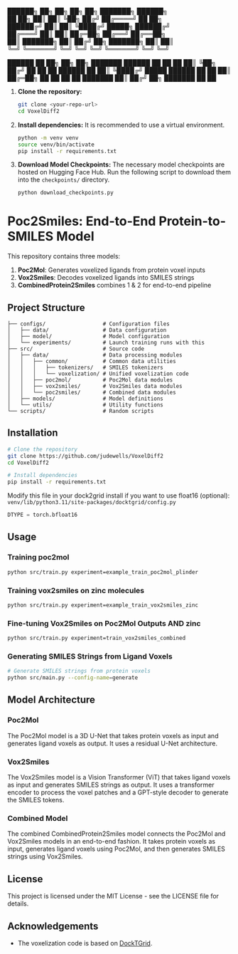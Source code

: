 ██████╗      ██╗         ██╗    ██╗   ██╗     ███████╗    ██████╗     
██   ██╗     ██║         ██║    ╚██╗ ██╔╝     ██╔════╝    ██   ██╗    
██████╔╝     ██║         ██║     ╚████╔╝      █████╗      ██████╔╝    
██╔═══╝      ██║         ██║     ██╔═██╗      ██╔══╝      ██╔══██╗    
██║          ███████╗    ██║    ██╔╝  ██╗     ███████╗    ██║  ██║    
╚═╝          ╚══════╝    ╚═╝    ╚═╝   ╚═╝     ╚══════╝    ╚═╝  ╚═╝

██████       ██          ██╗    ██╗   ██╗     ███████     ██████ 
██   ██      ██          ██║    ╚██╗ ██╔╝     ██          ██   ██
██████       ██          ██║     ╚████╔╝      █████       ██████
██           ██          ██║     ██╔═██╗      ██          ██   ██
██           ███████     ██║    ██╔╝  ██╗     ███████     ██    ██ 
                                                         

1.  **Clone the repository:**
    ```bash
    git clone <your-repo-url>
    cd VoxelDiff2
    ```

2.  **Install dependencies:**
    It is recommended to use a virtual environment.
    ```bash
    python -m venv venv
    source venv/bin/activate
    pip install -r requirements.txt
    ```

3.  **Download Model Checkpoints:**
    The necessary model checkpoints are hosted on Hugging Face Hub. Run the following script to download them into the `checkpoints/` directory.
    ```bash
    python download_checkpoints.py
    ```



# Poc2Smiles: End-to-End Protein-to-SMILES Model



This repository contains three models:

1. **Poc2Mol**: Generates voxelized ligands from protein voxel inputs
2. **Vox2Smiles**: Decodes voxelized ligands into SMILES strings
3. **CombinedProtein2Smiles** combines 1 & 2 for end-to-end pipeline

## Project Structure

```
├── configs/                  # Configuration files
│   ├── data/                 # Data configuration
│   ├── model/                # Model configuration
│   └── experiments/          # Launch training runs with this
├── src/                      # Source code
│   ├── data/                 # Data processing modules
│   │   ├── common/           # Common data utilities
│   │   │   ├── tokenizers/   # SMILES tokenizers
│   │   │   └── voxelization/ # Unified voxelization code
│   │   ├── poc2mol/          # Poc2Mol data modules
│   │   ├── vox2smiles/       # Vox2Smiles data modules
│   │   └── poc2smiles/       # Combined data modules
│   ├── models/               # Model definitions
│   └── utils/                # Utility functions
└── scripts/                  # Random scripts
```

## Installation

```bash
# Clone the repository
git clone https://github.com/judewells/VoxelDiff2
cd VoxelDiff2

# Install dependencies
pip install -r requirements.txt

```
Modify this file in your dock2grid install if you want to use float16 (optional):
`venv/lib/python3.11/site-packages/docktgrid/config.py`
```python
DTYPE = torch.bfloat16
```

## Usage

### Training poc2mol
```bash
python src/train.py experiment=example_train_poc2mol_plinder
```

### Training vox2smiles on zinc molecules

```bash
python src/train.py experiment=example_train_vox2smiles_zinc

```

### Fine-tuning Vox2Smiles on Poc2Mol Outputs AND zinc

```bash
python src/train.py experiment=train_vox2smiles_combined
```

### Generating SMILES Strings from Ligand Voxels

```bash
# Generate SMILES strings from protein voxels
python src/main.py --config-name=generate
```

## Model Architecture

### Poc2Mol

The Poc2Mol model is a 3D U-Net that takes protein voxels as input and generates ligand voxels as output. It uses a residual U-Net architecture.

### Vox2Smiles

The Vox2Smiles model is a Vision Transformer (ViT) that takes ligand voxels as input and generates SMILES strings as output. It uses a transformer encoder to process the voxel patches and a GPT-style decoder to generate the SMILES tokens.

### Combined Model

The combined CombinedProtein2Smiles model connects the Poc2Mol and Vox2Smiles models in an end-to-end fashion. It takes protein voxels as input, generates ligand voxels using Poc2Mol, and then generates SMILES strings using Vox2Smiles.

## License

This project is licensed under the MIT License - see the LICENSE file for details.

## Acknowledgements

- The voxelization code is based on [DockTGrid](https://github.com/example/docktgrid). 